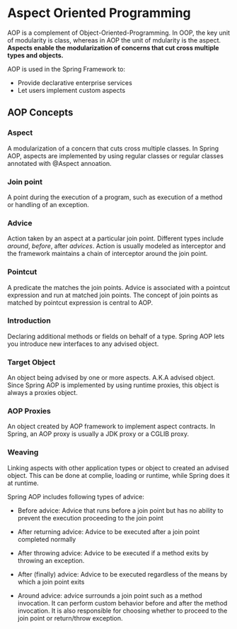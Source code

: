 # Aspect Oriented Programming

AOP is a complement of Object-Oriented-Programming. In OOP, the key unit of modularity is class, whereas in AOP the unit of mdularity is the aspect. **Aspects enable the modularization of concerns that cut cross multiple types and objects.**

AOP is used in the Spring Framework to:

* Provide declarative enterprise services
* Let users implement custom aspects

## AOP Concepts

### Aspect

A modularization of a concern that cuts cross multiple classes. In Spring AOP, aspects are implemented by using regular classes or regular classes annotated with @Aspect annoation.

### Join point

A point during the execution of a program, such as execution of a method or handling of an exception.

### Advice

Action taken by an aspect at a particular join point. Different types include *around*, *before*, after *advices*. Action is usually modeled as interceptor and the framework maintains a chain of interceptor around the join point.

### Pointcut

A predicate the matches the join points. Advice is associated with a pointcut expression and run at matched join points. The concept of join points as matched by pointcut expression is central to AOP.

### Introduction

Declaring additional methods or fields on behalf of a type. Spring AOP lets you introduce new interfaces to any advised object.

### Target Object

An object being advised by one or more aspects. A.K.A advised object. Since Spring AOP is implemented by using runtime proxies, this object is always a proxies object.

### AOP Proxies

An object created by AOP framework to implement aspect contracts. In Spring, an AOP proxy is usually a JDK proxy or a CGLIB proxy.

### Weaving

Linking aspects with other application types or object to created an advised object. This can be done at complie, loading or runtime, while Spring does it at runtime.

Spring AOP includes following types of advice:
* Before advice: Advice that runs before a join point but has no ability to prevent the execution proceeding to the join point

* After returning advice: Advice to be executed after a join point completed normally

* After throwing advice: Advice to be executed if a method exits by throwing an exception.

* After (finally) advice: Advice to be executed regardless of the means by which a join point exits

* Around advice: advice surrounds a join point such as a method invocation. It can perform custom behavior before and after the method invocation. It is also responsible for choosing whether to proceed to the join point or return/throw exception.

